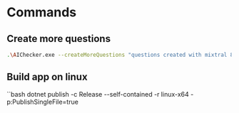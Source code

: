 # Commands

## Create more questions

```bash
.\AIChecker.exe --createMoreQuestions "questions created with mixtral 8x instructv0.1" "path:C:\Users\d-hoe\source\repos\masterarbeit\AIChecker\AIChecker\examples\system_promt.txt"
```

## Build app on linux

``bash
dotnet publish -c Release --self-contained -r linux-x64 -p:PublishSingleFile=true 
```